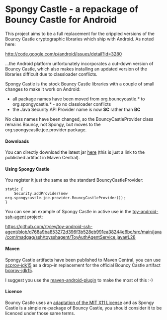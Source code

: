 Spongy Castle - a repackage of Bouncy Castle for Android
========================================================

This project aims to be a full replacement for the crippled versions of the Bouncy Castle cryptographic libraries which ship with Android. As noted here:

http://code.google.com/p/android/issues/detail?id=3280

...the Android platform unfortunately incorporates a cut-down version of Bouncy Castle, which also makes installing an updated version of the libraries difficult due to classloader conflicts.

Spongy Castle is the stock Bouncy Castle libraries with a couple of small changes to make it work on Android:

- all package names have been moved from org.bouncycastle.* to org.spongycastle.* - so no classloader conflicts
- the Java Security API Provider name is now **SC** rather than **BC**

No class names have been changed, so the BouncyCastleProvider class remains Bouncy, not Spongy, but moves to the org.spongycastle.jce.provider package. 

#### Downloads

You can directly download the latest jar [here](http://search.maven.org/remotecontent?filepath=com/madgag/scprov-jdk15/1.46.99.3-UNOFFICIAL-ROBERTO-RELEASE/scprov-jdk15-1.46.99.3-UNOFFICIAL-ROBERTO-RELEASE.jar) (this is just a link to the published artifact in Maven Central).

#### Using Spongy Castle

You register it just the same as the standard BouncyCastleProvider:

	static {
		Security.addProvider(new org.spongycastle.jce.provider.BouncyCastleProvider());
	}

You can see an example of Spongy Castle in active use in the [toy-android-ssh-agent](https://github.com/rtyley/toy-android-ssh-agent) project:

https://github.com/rtyley/toy-android-ssh-agent/blob/d768a9ba853272d396f3b528eb991ea38244e6bc/src/main/java/com/madgag/ssh/toysshagent/ToyAuthAgentService.java#L28


#### Maven

Spongy Castle artifacts have been published to Maven Central, you can use [scprov-jdk15](http://search.maven.org/#search%7Cga%7C1%7Cg%3A%22com.madgag%22%20AND%20a%3A%22scprov-jdk15%22) as a drop-in replacement for the official Bouncy Castle artifact [bcprov-jdk15](http://search.maven.org/#search%7Cga%7C1%7Cg%3A%22org.bouncycastle%22%20a%3A%22bcprov-jdk15%22).

I suggest you use the [maven-android-plugin](http://code.google.com/p/maven-android-plugin/) to make the most of this :-)

#### Licence

Bouncy Castle uses an [adaptation of the MIT X11 License](http://www.bouncycastle.org/licence.html) and as Spongy Castle is a simple re-package of Bouncy Castle, you should consider it to be licenced under those same terms.

